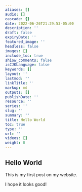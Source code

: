 ```yaml
---
aliases: []
audio: []
cascade: {}
date: 2022-06-26T21:29:53-05:00
description: ''
draft: false
expiryDate: ''
featured_image: ''
headless: false
images: []
include_toc: true
shiow_comments: false
isCJKLanguage: false
keywords: []
layout: ''
lastmod: ''
linkTitle: ''
markup: md
outputs: []
publishDate: ''
resource: ''
series: ''
slug: ''
summary: ''
title: Hello World
toc: true
type: ''
url: ''
videos: []
weight: 0
---
```


## Hello World

This is my first post on my website.

I hope it looks good!
